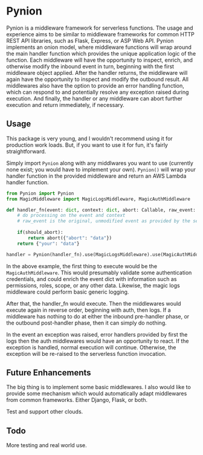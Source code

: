 # Pynion

Pynion is a middleware framework for serverless functions. The usage and experience aims to be similar to middleware frameworks for common HTTP REST API libraries, such as Flask, Express, or ASP Web API. Pynion implements an onion model, where middleware functions will wrap around the main handler function which provides the unique application logic of the function. Each middleware will have the opportunity to inspect, enrich, and otherwise modify the inbound event in turn, beginning with the first middleware object applied. After the handler returns, the middleware will again have the opportunity to inspect and modify the outbound result. All middlewares also have the option to provide an error handling function, which can respond to and potentially resolve any exception raised during execution. And finally, the handler or any middleware can abort further execution and return immediately, if necessary.

## Usage

This package is very young, and I wouldn't recommend using it for production work loads. But, if you want to use it for fun, it's fairly straightforward.

Simply import `Pynion` along with any middlwares you want to use (currently none exist; you would have to implement your own). `Pynion()` will wrap your handler function in the provided middleware and return an AWS Lambda handler function.

```python
from Pynion import Pynion
from MagicMiddleware import MagicLogsMiddleware, MagicAuthMiddleware

def handler_fn(event: dict, context: dict, abort: Callable, raw_event: dict):
    # do processing on the event and context
    # raw_event is the original, unmodified event as provided by the serverless function invocation
    
    if(should_abort):
        return abort({"abort": "data"})
    return {"your": "data"}

handler = Pynion(handler_fn).use(MagicLogsMiddleware).use(MagicAuthMiddleware)
```

In the above example, the first thing to execute would be the `MagicAuthMiddleware`. This would presumably validate some authentication credentials, and could enrich the event dict with information such as permissions, roles, scope, or any other data. Likewise, the magic logs middleware could perform basic generic logging.

After that, the handler_fn would execute. Then the middlewares would execute again in reverse order, beginning with auth, then logs. If a middleware has nothing to do at either the inbound pre-handler phase, or the outbound post-handler phase, then it can simply do nothing.

In the event an exception was raised, error handlers provided by first the logs then the auth middlewares would have an opportunity to react. If the exception is handled, normal execution will continue. Otherwise, the exception will be re-raised to the serverless function invocation.

## Future Enhancements

The big thing is to implement some basic middlewares. I also would like to provide some mechanism which would automatically adapt middlewares from common frameworks. Either Django, Flask, or both.

Test and support other clouds.

## Todo

More testing and real world use.